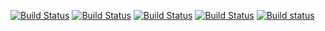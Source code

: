 [![Build Status](https://travis-ci.org/meyer1994/alci.svg?branch=master)](https://travis-ci.org/meyer1994/alci)
[![Build Status](https://github.com/meyer1994/alci/workflows/build/badge.svg)](https://github.com/meyer1994/alci/actions)
[![Build Status](https://api.cirrus-ci.com/github/meyer1994/alci.svg)](https://cirrus-ci.com/github/meyer1994/alci)
[![Build Status](https://circleci.com/gh/meyer1994/alci.svg?style=svg)](https://app.circleci.com/jobs/github/meyer1994/alci)
[![Build status](https://g.codefresh.io/api/badges/pipeline/meyer1994_marketplace/default%2Falci?branch=master&key=eyJhbGciOiJIUzI1NiJ9.NWVmNDBiMzkzMDgwMDY1MjZkNjI0NWZl.tUkE0GxBf-qhPjTGt0VRN6neJgkhS8_UI2B_sMydm40&type=cf-1)](https%3A%2F%2Fg.codefresh.io%2Fpipelines%2Falci%2Fbuilds%3FrepoOwner%3Dmeyer1994%26repoName%3Dalci%26serviceName%3Dmeyer1994%252Falci%26filter%3Dtrigger%3Abuild~Build%3Bbranch%3Amaster%3Bpipeline%3A5ef40b9e5f4e9c77cc5ae9bc~alci)
